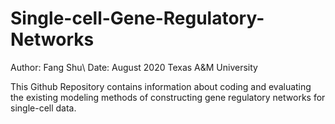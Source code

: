 # Single-cell-Gene-Regulatory-Networks
Author: Fang Shu\\
Date: August 2020
Texas A&M University

This Github Repository contains information about coding and evaluating the existing modeling methods of constructing
gene regulatory networks for single-cell data.
